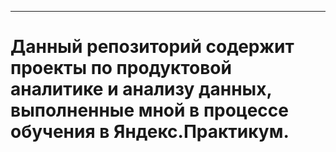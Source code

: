 * * * 
# Данный репозиторий содержит проекты по продуктовой аналитике и анализу данных, выполненные мной в процессе обучения в Яндекс.Практикум.
